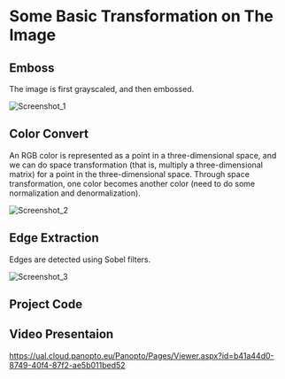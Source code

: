 # Some Basic Transformation on The Image
## Emboss
The image is first grayscaled, and then embossed.

![Screenshot_1](https://user-images.githubusercontent.com/81423727/158854699-9c2b5f80-6400-4290-87d3-4cf87b3566ea.png)

## Color Convert
An RGB color is represented as a point in a three-dimensional space, and we can do space transformation (that is, multiply a three-dimensional matrix) for a point in the three-dimensional space. Through space transformation, one color becomes another color (need to do some normalization and denormalization). 

![Screenshot_2](https://user-images.githubusercontent.com/81423727/158855656-7cf49130-94c8-4f38-b0b1-d67aaa9db08a.png)

## Edge Extraction
Edges are detected using Sobel filters.

![Screenshot_3](https://user-images.githubusercontent.com/81423727/158856051-cdf376ea-1c37-4377-a3ff-7bd95e0f99a5.png)

## Project Code

## Video Presentaion
https://ual.cloud.panopto.eu/Panopto/Pages/Viewer.aspx?id=b41a44d0-8749-40f4-87f2-ae5b011bed52
